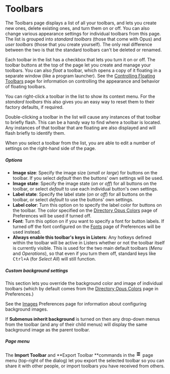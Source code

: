# Toolbars

The Toolbars page displays a list of all your toolbars, and lets you create new ones, delete existing ones, and turn them on or off. You can also change various appearance settings for individual toolbars from this page. The list is grouped into *standard toolbars* (those that come with Opus) and *user toolbars* (those that you create yourself). The only real difference between the two is that the standard toolbars can't be deleted or renamed.

Each toolbar in the list has a checkbox that lets you turn it on or off. The toolbar buttons at the top of the page let you create and manage your toolbars. You can also *float* a toolbar, which opens a copy of it floating in a separate window (like a program launcher). See the [Controlling Floating Toolbars](/Manual/additional_functionality/floating_toolbars/controlling_floating_toolbars.md) page for information on controlling the appearance and behavior of floating toolbars.

You can right-click a toolbar in the list to show its context menu. For the *standard toolbars* this also gives you an easy way to reset them to their factory defaults, if required.

Double-clicking a toolbar in the list will cause any instances of that toolbar to briefly flash. This can be a handy way to find where a toolbar is located. Any instances of that toolbar that are floating are also displayed and will flash briefly to identify them.

When you select a toolbar from the list, you are able to edit a number of settings on the right-hand side of the page.

##### Options

- **Image size**: Specify the image size (*small* or *large*) for buttons on the toolbar. If you select *default* then the buttons' own settings will be used.
- **Image state**: Specify the image state (*on* or *off*) for all buttons on the toolbar, or select *default* to use each individual button's own settings.
- **Label state**: Specify the label state (*on* or *off*) for all buttons on the toolbar, or select *default* to use the buttons' own settings.
- **Label color**: Turn this option on to specify the label color for buttons on the toolbar. The color specified on the [Directory Opus Colors](/Manual/preferences/preferences_categories/colors_and_fonts/directory_opus_colors.md) page of Preferences will be used if turned off.
- **Font**: Turn this option on if you want to specify a font for button labels. If turned off the font configured on the [Fonts](/Manual/preferences/preferences_categories/colors_and_fonts/fonts.md) page of Preferences will be used instead.
- **Always enable this toolbar's keys in Listers**: Any hotkeys defined within the toolbar will be active in Listers whether or not the toolbar itself is currently visible. This is used for the two main default toolbars (*Menu* and *Operations*), so that even if you turn them off, standard keys like <kbd>Ctrl+A</kbd> (for *Select All*) will still function.

##### Custom background settings

This section lets you override the background color and image of individual toolbars (which by default comes from the [Directory Opus Colors](/Manual/preferences/preferences_categories/colors_and_fonts/directory_opus_colors.md) page in Preferences.)

See the [Images](/Manual/preferences/preferences_categories/colors_and_fonts/images.md) Preferences page for information about configuring background images.

If **Submenus inherit background** is turned on then any drop-down menus from the toolbar (and any of their child menus) will display the same background image as the parent toolbar.

##### Page menu

The **Import Toolbar** and **Export Toolbar **commands in the ![](/Manual/images/media/13/prefs_menu.png) page menu (top-right of the dialog) let you export the selected toolbar so you can share it with other people, or import toolbars you have received from others.
